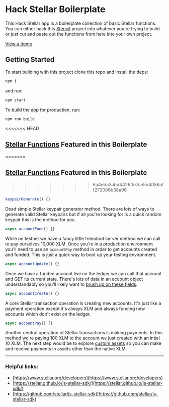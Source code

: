 # Hack Stellar Boilerplate

This Hack Stellar app is a boilerplate collection of basic Stellar functions. You can either hack this [Stencil](https://stenciljs.com) project into whatever you're trying to build or just cut and paste out the functions from here into your own project.

[View a demo](https://hack-stellar.now.sh)

## Getting Started

To start building with this project clone this repo and install the deps:

```bash
npm i
```

and run:

```bash
npm start
```

To build the app for production, run:

```bash
npm run build
```

<<<<<<< HEAD
## [Stellar Functions](https://github.com/tyvdh/hack-stellar/blob/master/src/components/app-home/app-home.tsx#L49-L193) Featured in this Boilerplate
=======
## [Stellar Functions](https://github.com/tyvdh/hack-stellar/blob/master/src/components/app-home/app-home.tsx#L48-L182) Featured in this Boilerplate
>>>>>>> 6a4eb53abd44260e7ce5b4086aff272006b38a96

```ts
keypairGenerate() {}
```
Dead simple Stellar keypair generator method. There are lots of ways to generate valid Stellar keypairs but if all you're looking for is a quick random keypair this is the method for you.

```ts
async accountFund() {}
```
While on testnet we have a fancy little friendbot server method we can call to pay ourselves 10,000 XLM. Once you're in a production environment you'll need to use an `accountPay` method in order to get accounts created and funded. This is just a quick way to boot up your testing environment.

```ts
async accountUpdate() {}
```
Once we have a funded account live on the ledger we can call that account and GET its current state. There's lots of data in an account object understandably so you'll likely want to [brush up on these fields](https://www.stellar.org/developers/guides/concepts/accounts.html).

```ts
async accountCreate() {}
```
A core Stellar transaction operation is creating new accounts. It's just like a payment operation except it's always XLM and always funding new accounts which don't exist on the ledger.

```ts
async accountPay() {}
```
Another central operation of Stellar transactions is making payments. In this method we're paying 100 XLM to the account we just created with an intial 10 XLM. The next step would be to explore [custom assets](https://www.stellar.org/developers/guides/concepts/assets.html) so you can make and receive payments in assets other than the native XLM.

---

### Helpful links:
- [https://www.stellar.org/developers](https://www.stellar.org/developers)
- [https://stellar.github.io/js-stellar-sdk/](https://stellar.github.io/js-stellar-sdk/)
- [https://github.com/stellar/js-stellar-sdk](https://github.com/stellar/js-stellar-sdk)

